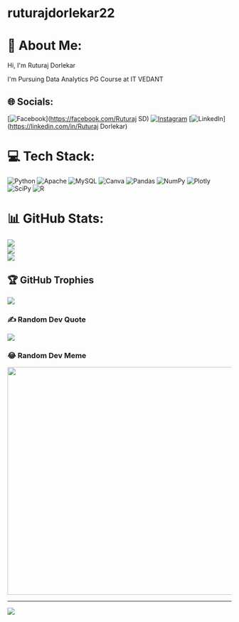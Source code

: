 # ruturajdorlekar22

# 💫 About Me:
Hi, I'm Ruturaj Dorlekar

I'm Pursuing Data Analytics PG Course at IT VEDANT<br>


## 🌐 Socials:
[![Facebook](https://img.shields.io/badge/Facebook-%231877F2.svg?logo=Facebook&logoColor=white)](https://facebook.com/Ruturaj SD) [![Instagram](https://img.shields.io/badge/Instagram-%23E4405F.svg?logo=Instagram&logoColor=white)](https://instagram.com/rutraj_sd) [![LinkedIn](https://img.shields.io/badge/LinkedIn-%230077B5.svg?logo=linkedin&logoColor=white)](https://linkedin.com/in/Ruturaj Dorlekar) 

# 💻 Tech Stack:
![Python](https://img.shields.io/badge/python-3670A0?style=for-the-badge&logo=python&logoColor=ffdd54) ![Apache](https://img.shields.io/badge/apache-%23D42029.svg?style=for-the-badge&logo=apache&logoColor=white) ![MySQL](https://img.shields.io/badge/mysql-%2300f.svg?style=for-the-badge&logo=mysql&logoColor=white) ![Canva](https://img.shields.io/badge/Canva-%2300C4CC.svg?style=for-the-badge&logo=Canva&logoColor=white) ![Pandas](https://img.shields.io/badge/pandas-%23150458.svg?style=for-the-badge&logo=pandas&logoColor=white) ![NumPy](https://img.shields.io/badge/numpy-%23013243.svg?style=for-the-badge&logo=numpy&logoColor=white) ![Plotly](https://img.shields.io/badge/Plotly-%233F4F75.svg?style=for-the-badge&logo=plotly&logoColor=white) ![SciPy](https://img.shields.io/badge/SciPy-%230C55A5.svg?style=for-the-badge&logo=scipy&logoColor=%white) ![R](https://img.shields.io/badge/r-%23276DC3.svg?style=for-the-badge&logo=r&logoColor=white)
# 📊 GitHub Stats:
![](https://github-readme-stats.vercel.app/api?username=ruturajdorlekar&theme=dark&hide_border=false&include_all_commits=false&count_private=false)<br/>
![](https://github-readme-streak-stats.herokuapp.com/?user=ruturajdorlekar&theme=dark&hide_border=false)<br/>
![](https://github-readme-stats.vercel.app/api/top-langs/?username=ruturajdorlekar&theme=dark&hide_border=false&include_all_commits=false&count_private=false&layout=compact)

## 🏆 GitHub Trophies
![](https://github-profile-trophy.vercel.app/?username=ruturajdorlekar&theme=radical&no-frame=false&no-bg=false&margin-w=4)

### ✍️ Random Dev Quote
![](https://quotes-github-readme.vercel.app/api?type=horizontal&theme=radical)

### 😂 Random Dev Meme
<img src="https://random-memer.herokuapp.com/" width="512px"/>

---
[![](https://visitcount.itsvg.in/api?id=ruturajdorlekar&icon=0&color=0)](https://visitcount.itsvg.in)

<!-- Proudly created with GPRM ( https://gprm.itsvg.in ) -->
